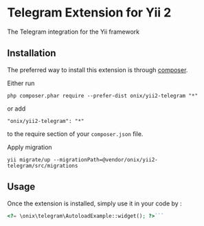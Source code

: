 Telegram Extension for Yii 2
============================
The Telegram integration for the Yii framework

Installation
------------

The preferred way to install this extension is through [composer](http://getcomposer.org/download/).

Either run

```
php composer.phar require --prefer-dist onix/yii2-telegram "*"
```

or add

```
"onix/yii2-telegram": "*"
```

to the require section of your `composer.json` file.

Apply migration
```
yii migrate/up --migrationPath=@vendor/onix/yii2-telegram/src/migrations
```

Usage
-----

Once the extension is installed, simply use it in your code by  :

```php
<?= \onix\telegram\AutoloadExample::widget(); ?>```